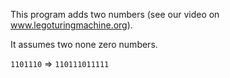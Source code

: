 This program adds two numbers (see our video on www.legoturingmachine.org).

It assumes two none zero numbers.

``1101110`` => ``110111011111``
